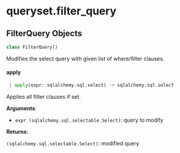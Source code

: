 <a name="queryset.filter_query"></a>
# queryset.filter\_query

<a name="queryset.filter_query.FilterQuery"></a>
## FilterQuery Objects

```python
class FilterQuery()
```

Modifies the select query with given list of where/filter clauses.

<a name="queryset.filter_query.FilterQuery.apply"></a>
#### apply

```python
 | apply(expr: sqlalchemy.sql.select) -> sqlalchemy.sql.select
```

Applies all filter clauses if set.

**Arguments**:

- `expr (sqlalchemy.sql.selectable.Select)`: query to modify

**Returns**:

`(sqlalchemy.sql.selectable.Select)`: modified query

